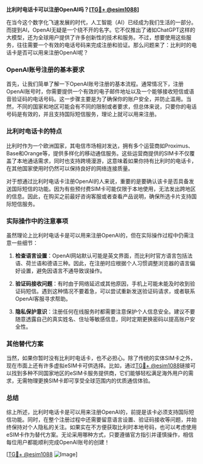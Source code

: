 **比利时电话卡可以注册OpenAI吗？[[TG💪+ @esim1088](https://t.me/s/esim1088)]**

在当今这个数字化飞速发展的时代，人工智能（AI）已经成为我们生活的一部分。而提到AI，OpenAI无疑是一个绕不开的名字。它不仅推出了诸如ChatGPT这样的大模型，还为全球用户提供了许多创新性的技术和服务。不过，想要使用这些服务，往往需要一个有效的电话号码来完成注册和验证。那么问题来了：比利时的电话卡是否可以用来注册OpenAI呢？

### OpenAI账号注册的基本要求

首先，让我们简单了解一下OpenAI账号注册的基本流程。通常情况下，注册OpenAI账号时，你需要提供一个有效的电子邮件地址以及一个能够接收短信或语音验证码的电话号码。这一步骤主要是为了确保你的账户安全，并防止滥用。当然，不同的国家和地区可能会有不同的限制或者要求，但总体来说，只要你的电话号码是有效的，并且支持国际短信服务，理论上就可以用来注册。

### 比利时电话卡的特点

比利时作为一个欧洲国家，其电信市场相对发达，拥有多个运营商如Proximus、Base和Orange等，提供多样化的移动通信服务。这些运营商提供的SIM卡不仅覆盖了本地通话需求，同时也支持跨境漫游，这意味着如果你持有比利时的电话卡，在其他国家使用时仍然可以保持良好的网络连接质量。

对于想通过比利时电话卡注册OpenAI的人来说，重要的是要确认该卡是否具备发送国际短信的功能。因为有些预付费SIM卡可能仅限于本地使用，无法发出跨地区的信息。因此，在购买之前最好咨询客服或者查看产品说明，确保所选卡片支持国际短信服务。

### 实际操作中的注意事项

虽然理论上比利时电话卡是可以用来注册OpenAI的，但在实际操作过程中仍需注意一些细节：

1. **检查语言设置**：OpenAI网站默认可能是英文界面，而比利时官方语言包括法语、荷兰语和德语三种。因此，在注册时应根据个人习惯调整浏览器的语言偏好设置，避免因语言不通导致误操作。
   
2. **验证码接收问题**：有时由于网络延迟或其他原因，手机上可能未能及时收到验证码短信。遇到这种情况不要着急，可以尝试重新发送验证码请求，或者联系OpenAI客服寻求帮助。

3. **隐私保护意识**：注册任何在线服务时都需要注意保护个人信息安全。建议不要随意透露自己的真实姓名、住址等敏感信息，同时定期更换密码以提高账户安全性。

### 其他替代方案

当然，如果你暂时没有比利时电话卡，也不必担心。除了传统的实体SIM卡之外，现在市面上还有许多虚拟eSIM卡可供选择。比如，通过[TG💪+ @esim1088](https://t.me/s/esim1088)链接可以找到多种不同国家地区的eSIM卡服务提供商，它们能够轻松满足海外用户的需求，无需物理更换SIM卡即可享受全球范围内的优质通信体验。

### 总结

综上所述，比利时电话卡是可以用来注册OpenAI的，前提是该卡必须支持国际短信功能。同时，在整个注册过程中还需要留意语言设置、验证码接收等问题，并始终保持对个人隐私的关注。如果实在不方便获取比利时本地号码，也可以考虑使用eSIM卡作为替代方案。无论采用哪种方式，只要遵循官方指引并谨慎操作，相信每位用户都能顺利完成OpenAI账号的创建！

[[TG💪+ @esim1088](https://t.me/s/esim1088) ![Image](https://i.postimg.cc/4NQfJmqS/Snipaste-2025-05-13-00-14-12.png)]